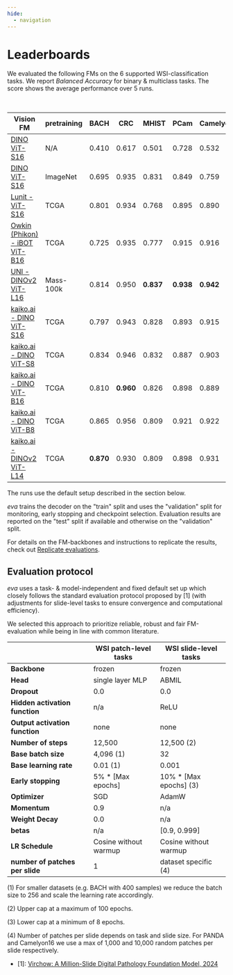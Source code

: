 ```yaml
---
hide:
  - navigation
---
```


# Leaderboards

We evaluated the following FMs on the 6 supported WSI-classification tasks. We report *Balanced Accuracy* for binary & multiclass tasks. The score shows the average performance over 5 runs.

<br/>

<center>

| Vision FM                  | pretraining |  BACH    | CRC       | MHIST     | PCam     |Camelyon16| PANDA    |
|-----------------------------|-------------|--------- |-----------|-----------|----------|----------|----------|
| [DINO ViT-S16](https://arxiv.org/abs/2104.14294) | N/A         | 0.410    | 0.617     | 0.501     | 0.728    | 0.532      | 0.350      |
| [DINO ViT-S16](https://arxiv.org/abs/2104.14294) | ImageNet    | 0.695    | 0.935     | 0.831     | 0.849    | 0.759      | 0.678      |
| [Lunit - ViT-S16](https://github.com/lunit-io/benchmark-ssl-pathology/releases/) | TCGA        | 0.801    | 0.934     | 0.768     | 0.895    | 0.890      | 0.753      |
| [Owkin (Phikon) - iBOT ViT-B16](https://huggingface.co/owkin/phikon) | TCGA        | 0.725    | 0.935     | 0.777     | 0.915    | 0.916      | 0.771      |
| [UNI - DINOv2 ViT-L16](https://huggingface.co/MahmoodLab/UNI) | Mass-100k   | 0.814    | 0.950     | **0.837** | **0.938**| **0.942**| **0.775**|
| [kaiko.ai - DINO ViT-S16](https://github.com/kaiko-ai/towards_large_pathology_fms) | TCGA        | 0.797    | 0.943     | 0.828     | 0.893    | 0.915      | 0.770      |
| [kaiko.ai - DINO ViT-S8](https://github.com/kaiko-ai/towards_large_pathology_fms)	| TCGA        | 0.834    | 0.946     | 0.832     | 0.887    | 0.903      | 0.744      |
| [kaiko.ai - DINO ViT-B16](https://github.com/kaiko-ai/towards_large_pathology_fms) | TCGA        | 0.810    | **0.960** | 0.826     | 0.898    | 0.889      | 0.753      |
| [kaiko.ai - DINO ViT-B8](https://github.com/kaiko-ai/towards_large_pathology_fms) | TCGA        | 0.865    | 0.956     | 0.809     | 0.921    | 0.922      | 0.759      |
| [kaiko.ai - DINOv2 ViT-L14](https://github.com/kaiko-ai/towards_large_pathology_fms) | TCGA        | **0.870**| 0.930     | 0.809     | 0.898    | 0.931      | 0.774      |

</center>

The runs use the default setup described in the section below.

*eva* trains the decoder on the "train" split and uses the "validation" split for monitoring, early stopping and checkpoint selection. Evaluation results are reported on the "test" split if available and otherwise on the "validation" split.

For details on the FM-backbones and instructions to replicate the results, check out [Replicate evaluations](user-guide/advanced/replicate_evaluations.md).

## Evaluation protocol

*eva* uses a task- & model-independent and fixed default set up which closely follows the standard evaluation protocol proposed by [1] (with adjustments for slide-level tasks to ensure convergence and computational efficiency).

We selected this approach to prioritize reliable, robust and fair FM-evaluation while being in line with common literature.

|                                | WSI patch-level tasks     | WSI slide-level tasks     |
|--------------------------------|---------------------------|---------------------------|
| **Backbone**                   | frozen                    | frozen                    |
| **Head**                       | single layer MLP          | ABMIL                     |
| **Dropout**                    | 0.0                       | 0.0                       |
| **Hidden activation function** | n/a                       | ReLU                      |
| **Output activation function** | none                      | none                      |
| **Number of steps**            | 12,500                    | 12,500 (2)                |
| **Base batch size**            | 4,096 (1)                 | 32                        |
| **Base learning rate**         | 0.01 (1)                  | 0.001                     |
| **Early stopping**             | 5% * [Max epochs]         | 10% * [Max epochs] (3)    |
| **Optimizer**                  | SGD                       | AdamW                     |
| **Momentum**                   | 0.9                       | n/a                       |
| **Weight Decay**               | 0.0                       | n/a                       |
| **betas**                      | n/a                       | [0.9, 0.999]              |
| **LR Schedule**                | Cosine without warmup     | Cosine without warmup     |
| **number of patches per slide**| 1                         | dataset specific (4)      |


(1) For smaller datasets (e.g. BACH with 400 samples) we reduce the batch size to 256 and scale the learning rate accordingly.

(2) Upper cap at a maximum of 100 epochs.

(3) Lower cap at a minimum of 8 epochs.

(4) Number of patches per slide depends on task and slide size. For PANDA and Camelyon16 we use a max of 1,000 and 10,000 random patches per slide respectively.


- [1]: [Virchow: A Million-Slide Digital Pathology Foundation Model, 2024](https://arxiv.org/pdf/2309.07778.pdf)
